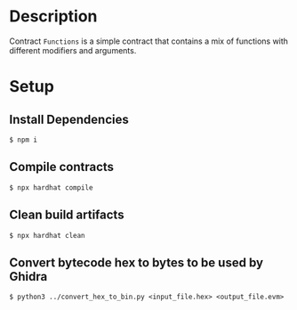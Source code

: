 # Description
Contract `Functions` is a simple contract that contains a mix of functions with different modifiers
and arguments.

# Setup

## Install Dependencies
```
$ npm i
```

## Compile contracts
```
$ npx hardhat compile
```

## Clean build artifacts
```
$ npx hardhat clean
```

## Convert bytecode hex to bytes to be used by Ghidra
```
$ python3 ../convert_hex_to_bin.py <input_file.hex> <output_file.evm>
```